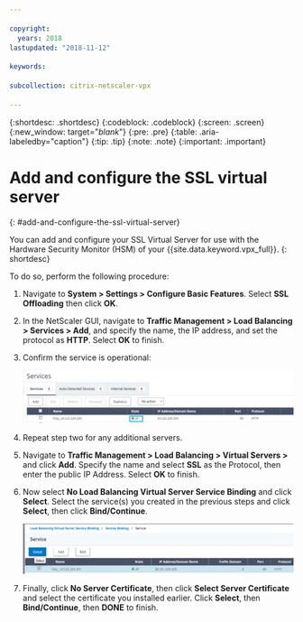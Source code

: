 ```yaml
---

copyright:
  years: 2018
lastupdated: "2018-11-12"

keywords:

subcollection: citrix-netscaler-vpx

---
```


{:shortdesc: .shortdesc}
{:codeblock: .codeblock}
{:screen: .screen}
{:new_window: target="_blank_"}
{:pre: .pre}
{:table: .aria-labeledby="caption"}
{:tip: .tip}
{:note: .note}
{:important: .important}

# Add and configure the SSL virtual server
{: #add-and-configure-the-ssl-virtual-server}

You can add and configure your SSL Virtual Server for use with the Hardware Security Monitor (HSM) of your {{site.data.keyword.vpx_full}}.
{: shortdesc}

To do so, perform the following procedure:

1. Navigate to **System > Settings > Configure Basic Features**. Select **SSL Offloading** then click **OK**.
2. In the NetScaler GUI, navigate to **Traffic Management > Load Balancing > Services > Add**, and specify the name, the IP address, and set the protocol as **HTTP**. Select **OK** to finish.
3. Confirm the service is operational:

	![Confirm service](images/15-confirm-service.png)

4. Repeat step two for any additional servers.
5. Navigate to **Traffic Management > Load Balancing > Virtual Servers >** and click **Add**. Specify the name and select **SSL** as the Protocol, then enter the public IP Address. Select **OK** to finish.
6. Now select **No Load Balancing Virtual Server Service Binding** and click **Select**. Select the service(s) you created in the previous steps and click **Select**, then click **Bind/Continue**.

	![Bind service](images/18-bind-service.png)

7. Finally, click **No Server Certificate**, then click **Select Server Certificate** and select the certificate you installed earlier. Click **Select**, then **Bind/Continue**, then **DONE** to finish.
